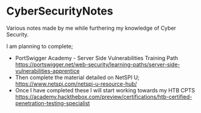 # CyberSecurityNotes

Various notes made by me while furthering my knowledge of Cyber Security.

I am planning to complete;

* PortSwigger Academy - Server Side Vulnerabilities Training Path https://portswigger.net/web-security/learning-paths/server-side-vulnerabilities-apprentice
* Then complete the material detailed on NetSPI U; https://www.netspi.com/netspi-u-resource-hub/
* Once I have completed these I will start working towards my HTB CPTS https://academy.hackthebox.com/preview/certifications/htb-certified-penetration-testing-specialist